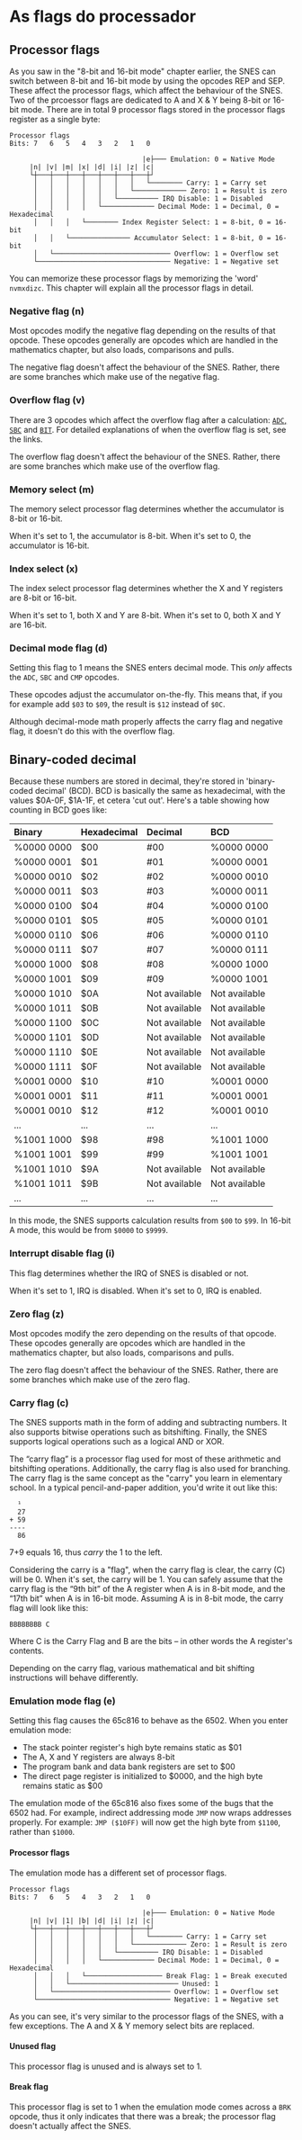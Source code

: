 # As flags do processador

## Processor flags

As you saw in the "8-bit and 16-bit mode" chapter earlier, the SNES can switch between 8-bit and 16-bit mode by using the opcodes REP and SEP. These affect the processor flags, which affect the behaviour of the SNES. Two of the prcoessor flags are dedicated to A and X & Y being 8-bit or 16-bit mode. There are in total 9 processor flags stored in the processor flags register as a single byte:

```text
Processor flags
Bits: 7   6   5   4   3   2   1   0

                                 |e├─── Emulation: 0 = Native Mode
     |n| |v| |m| |x| |d| |i| |z| |c|
     └┼───┼───┼───┼───┼───┼───┼───┼┘
      │   │   │   │   │   │   │   └──────── Carry: 1 = Carry set
      │   │   │   │   │   │   └───────────── Zero: 1 = Result is zero
      │   │   │   │   │   └────────── IRQ Disable: 1 = Disabled
      │   │   │   │   └───────────── Decimal Mode: 1 = Decimal, 0 = Hexadecimal
      │   │   │   └──────── Index Register Select: 1 = 8-bit, 0 = 16-bit
      │   │   └─────────────── Accumulator Select: 1 = 8-bit, 0 = 16-bit
      │   └───────────────────────────── Overflow: 1 = Overflow set
      └───────────────────────────────── Negative: 1 = Negative set
```

You can memorize these processor flags by memorizing the 'word' `nvmxdizc`. This chapter will explain all the processor flags in detail.

### Negative flag \(n\)

Most opcodes modify the negative flag depending on the results of that opcode. These opcodes generally are opcodes which are handled in the mathematics chapter, but also loads, comparisons and pulls.

The negative flag doesn't affect the behaviour of the SNES. Rather, there are some branches which make use of the negative flag.

### Overflow flag \(v\)

There are 3 opcodes which affect the overflow flag after a calculation: [`ADC`, `SBC`](../mathemathics-and-logic/operacoes-aritimeticas.md) and [`BIT`](../mathemathics-and-logic/operacoes-logicas.md). For detailed explanations of when the overflow flag is set, see the links.

The overflow flag doesn't affect the behaviour of the SNES. Rather, there are some branches which make use of the overflow flag.

### Memory select \(m\)

The memory select processor flag determines whether the accumulator is 8-bit or 16-bit.

When it's set to 1, the accumulator is 8-bit. When it's set to 0, the accumulator is 16-bit.

### Index select \(x\)

The index select processor flag determines whether the X and Y registers are 8-bit or 16-bit.

When it's set to 1, both X and Y are 8-bit. When it's set to 0, both X and Y are 16-bit.

### Decimal mode flag \(d\)

Setting this flag to 1 means the SNES enters decimal mode. This _only_ affects the `ADC`, `SBC` and `CMP` opcodes.

These opcodes adjust the accumulator on-the-fly. This means that, if you for example add `$03` to `$09`, the result is `$12` instead of `$0C`.

Although decimal-mode math properly affects the carry flag and negative flag, it doesn't do this with the overflow flag.

## Binary-coded decimal

Because these numbers are stored in decimal, they're stored in 'binary-coded decimal' \(BCD\). BCD is basically the same as hexadecimal, with the values $0A-0F, $1A-1F, et cetera 'cut out'. Here's a table showing how counting in BCD goes like:

| Binary | Hexadecimal | Decimal | BCD |
| :--- | :--- | :--- | :--- |
| %0000 0000 | $00 | \#00 | %0000 0000 |
| %0000 0001 | $01 | \#01 | %0000 0001 |
| %0000 0010 | $02 | \#02 | %0000 0010 |
| %0000 0011 | $03 | \#03 | %0000 0011 |
| %0000 0100 | $04 | \#04 | %0000 0100 |
| %0000 0101 | $05 | \#05 | %0000 0101 |
| %0000 0110 | $06 | \#06 | %0000 0110 |
| %0000 0111 | $07 | \#07 | %0000 0111 |
| %0000 1000 | $08 | \#08 | %0000 1000 |
| %0000 1001 | $09 | \#09 | %0000 1001 |
| %0000 1010 | $0A | Not available | Not available |
| %0000 1011 | $0B | Not available | Not available |
| %0000 1100 | $0C | Not available | Not available |
| %0000 1101 | $0D | Not available | Not available |
| %0000 1110 | $0E | Not available | Not available |
| %0000 1111 | $0F | Not available | Not available |
| %0001 0000 | $10 | \#10 | %0001 0000 |
| %0001 0001 | $11 | \#11 | %0001 0001 |
| %0001 0010 | $12 | \#12 | %0001 0010 |
| ... | ... | ... | ... |
| %1001 1000 | $98 | \#98 | %1001 1000 |
| %1001 1001 | $99 | \#99 | %1001 1001 |
| %1001 1010 | $9A | Not available | Not available |
| %1001 1011 | $9B | Not available | Not available |
| ... | ... | ... | ... |

In this mode, the SNES supports calculation results from `$00` to `$99`. In 16-bit A mode, this would be from `$0000` to `$9999`.

### Interrupt disable flag \(i\)

This flag determines whether the IRQ of SNES is disabled or not.

When it's set to 1, IRQ is disabled. When it's set to 0, IRQ is enabled.

### Zero flag \(z\)

Most opcodes modify the zero depending on the results of that opcode. These opcodes generally are opcodes which are handled in the mathematics chapter, but also loads, comparisons and pulls.

The zero flag doesn't affect the behaviour of the SNES. Rather, there are some branches which make use of the zero flag.

### Carry flag \(c\)

The SNES supports math in the form of adding and subtracting numbers. It also supports bitwise operations such as bitshifting. Finally, the SNES supports logical operations such as a logical AND or XOR.

The “carry flag” is a processor flag used for most of these arithmetic and bitshifting operations. Additionally, the carry flag is also used for branching. The carry flag is the same concept as the "carry" you learn in elementary school. In a typical pencil-and-paper addition, you'd write it out like this:

```text
  ¹
  27
+ 59
----
  86
```

7+9 equals 16, thus _carry_ the 1 to the left.

Considering the carry is a "flag", when the carry flag is clear, the carry \(C\) will be 0. When it's set, the carry will be 1. You can safely assume that the carry flag is the “9th bit” of the A register when A is in 8-bit mode, and the “17th bit” when A is in 16-bit mode. Assuming A is in 8-bit mode, the carry flag will look like this:

```text
BBBBBBBB C
```

Where C is the Carry Flag and B are the bits – in other words the A register's contents.

Depending on the carry flag, various mathematical and bit shifting instructions will behave differently.

### Emulation mode flag \(e\)

Setting this flag causes the 65c816 to behave as the 6502. When you enter emulation mode:

* The stack pointer register's high byte remains static as $01
* The A, X and Y registers are always 8-bit
* The program bank and data bank registers are set to $00
* The direct page register is initialized to $0000, and the high byte remains static as $00

The emulation mode of the 65c816 also fixes some of the bugs that the 6502 had. For example, indirect addressing mode `JMP` now wraps addresses properly. For example: `JMP ($10FF)` will now get the high byte from `$1100`, rather than `$1000`.

#### Processor flags

The emulation mode has a different set of processor flags.

```text
Processor flags
Bits: 7   6   5   4   3   2   1   0

                                 |e├─── Emulation: 0 = Native Mode
     |n| |v| |1| |b| |d| |i| |z| |c|
     └┼───┼───┼───┼───┼───┼───┼───┼┘
      │   │   │   │   │   │   │   └──────── Carry: 1 = Carry set
      │   │   │   │   │   │   └───────────── Zero: 1 = Result is zero
      │   │   │   │   │   └────────── IRQ Disable: 1 = Disabled
      │   │   │   │   └───────────── Decimal Mode: 1 = Decimal, 0 = Hexadecimal
      │   │   │   └─────────────────── Break Flag: 1 = Break executed
      │   │   └─────────────────────────── Unused: 1
      │   └───────────────────────────── Overflow: 1 = Overflow set
      └───────────────────────────────── Negative: 1 = Negative set
```

As you can see, it's very similar to the processor flags of the SNES, with a few exceptions. The A and X & Y memory select bits are replaced.

#### Unused flag

This processor flag is unused and is always set to 1.

#### Break flag

This processor flag is set to 1 when the emulation mode comes across a `BRK` opcode, thus it only indicates that there was a break; the processor flag doesn't actually affect the SNES.


